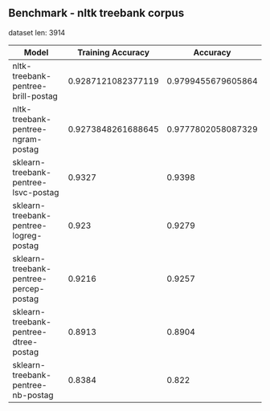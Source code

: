 

## Benchmark - nltk treebank corpus

dataset len: 3914


| Model | Training Accuracy | Accuracy 	|
|-------|----------|----------|
| nltk-treebank-pentree-brill-postag | 0.9287121082377119  | 0.9799455679605864 |
| nltk-treebank-pentree-ngram-postag | 0.9273848261688645  | 0.9777802058087329 |
| sklearn-treebank-pentree-lsvc-postag | 0.9327  | 0.9398 |
| sklearn-treebank-pentree-logreg-postag | 0.923  | 0.9279 |
| sklearn-treebank-pentree-percep-postag | 0.9216  | 0.9257 |
| sklearn-treebank-pentree-dtree-postag | 0.8913  | 0.8904 |
| sklearn-treebank-pentree-nb-postag | 0.8384  | 0.822 |